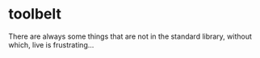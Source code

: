 # toolbelt
There are always some things that are not in the standard library, without which, live is frustrating...
